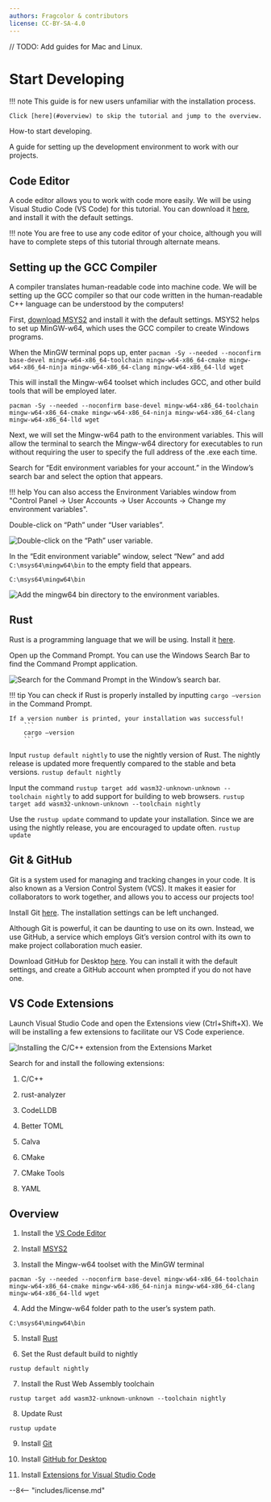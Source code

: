 ```yaml
---
authors: Fragcolor & contributors
license: CC-BY-SA-4.0
---
```


// TODO: Add guides for Mac and Linux.

# Start Developing

!!! note
    This guide is for new users unfamiliar with the installation process. 

    Click [here](#overview) to skip the tutorial and jump to the overview.


How-to start developing.

A guide for setting up the development environment to work with our projects.

## Code Editor ##

A code editor allows you to work with code more easily. We will be using Visual Studio Code (VS Code) for this tutorial. You can download it [here](https://code.visualstudio.com/download), and install it with the default settings.

!!! note
    You are free to use any code editor of your choice, although you will have to complete steps of this tutorial through alternate means.

## Setting up the GCC Compiler ##

A compiler translates human-readable code into machine code. We will be setting up the GCC compiler so that our code written in the human-readable C++ language can be understood by the computers!

First, [download MSYS2](https://www.msys2.org/) and install it with the default settings. MSYS2 helps to set up MinGW-w64, which uses the GCC compiler to create Windows programs.

When the MinGW terminal pops up, enter `pacman -Sy --needed --noconfirm base-devel mingw-w64-x86_64-toolchain mingw-w64-x86_64-cmake mingw-w64-x86_64-ninja mingw-w64-x86_64-clang mingw-w64-x86_64-lld wget`

This will install the Mingw-w64 toolset which includes GCC, and other build tools that will be employed later.

```
pacman -Sy --needed --noconfirm base-devel mingw-w64-x86_64-toolchain mingw-w64-x86_64-cmake mingw-w64-x86_64-ninja mingw-w64-x86_64-clang mingw-w64-x86_64-lld wget
```


Next, we will set the Mingw-w64 path to the environment variables. This will allow the terminal to search the Mingw-w64 directory for executables to run without requiring the user to specify the full address of the .exe each time.

Search for “Edit environment variables for your account.” in the Window’s search bar and select the option that appears.

!!! help
    You can also access the Environment Variables window from "Control Panel → User Accounts → User Accounts → Change my environment variables".

Double-click on “Path” under “User variables”.

![Double-click on the “Path” user variable.](assets/set-environment-variable-mingw64-path.png)

In the “Edit environment variable” window, select “New” and add `C:\msys64\mingw64\bin` to the empty field that appears.
```
C:\msys64\mingw64\bin
```

![Add the mingw64 bin directory to the environment variables.](assets/set-environment-variable-mingw64-new.png)

## Rust ##

Rust is a programming language that we will be using. Install it [here](https://www.rust-lang.org/tools/install). 

Open up the Command Prompt. You can use the Windows Search Bar to find the Command Prompt application.

![Search for the Command Prompt in the Window’s search bar.](assets/search-command-prompt.png)

!!! tip
    You can check if Rust is properly installed by inputting `cargo –version` in the Command Prompt. 

    If a version number is printed, your installation was successful!
        ```
        cargo –version
        ```

Input `rustup default nightly` to use the nightly version of Rust. The nightly release is updated more frequently compared to the stable and beta versions.
	```
    rustup default nightly
	```

Input the command `rustup target add wasm32-unknown-unknown --toolchain nightly` to add support for building to web browsers.
	```
    rustup target add wasm32-unknown-unknown --toolchain nightly
	```

Use the `rustup update` command to update your installation. Since we are using the nightly release, you are encouraged to update often.
	```
    rustup update
	```
 

##  Git & GitHub ##

Git is a system used for managing and tracking changes in your code. It is also known as a Version Control System (VCS). It makes it easier for collaborators to work together, and allows you to access our projects too!

Install Git [here](https://git-scm.com/download). The installation settings can be left unchanged.

Although Git is powerful, it can be daunting to use on its own. Instead, we use GitHub, a service which employs Git’s version control with its own to make project collaboration much easier. 

Download GitHub for Desktop [here](https://desktop.github.com/). You can install it with the default settings, and create a GitHub account when prompted if you do not have one.


## VS Code Extensions ##

Launch Visual Studio Code and open the Extensions view (Ctrl+Shift+X). We will be installing a few extensions to facilitate our VS Code experience.

![Installing the C/C++ extension from the Extensions Market](assets/install-c-cpp-extension.png)

Search for and install the following extensions:

1. C/C++

2. rust-analyzer

3. CodeLLDB 

4. Better TOML

5. Calva

6. CMake

7. CMake Tools

8. YAML

## Overview ##

1. Install the [VS Code Editor](https://code.visualstudio.com/download)

2. Install [MSYS2](https://www.msys2.org/)

3. Install the Mingw-w64 toolset with the MinGW terminal
```
pacman -Sy --needed --noconfirm base-devel mingw-w64-x86_64-toolchain mingw-w64-x86_64-cmake mingw-w64-x86_64-ninja mingw-w64-x86_64-clang mingw-w64-x86_64-lld wget
```

4. Add the Mingw-w64 folder path to the user’s system path.
```
C:\msys64\mingw64\bin
```

5. Install [Rust](https://www.rust-lang.org/tools/install)

6. Set the Rust default build to nightly
```
rustup default nightly
```

7. Install the Rust Web Assembly toolchain
```
rustup target add wasm32-unknown-unknown --toolchain nightly
```

8. Update Rust
```
rustup update
```

9. Install [Git](https://git-scm.com/download)

10. Install [GitHub for Desktop](https://desktop.github.com/)

11. Install [Extensions for Visual Studio Code](#vs-code-extensions)


--8<-- "includes/license.md"
